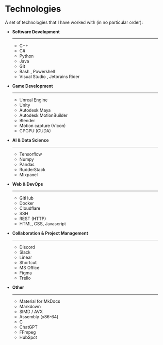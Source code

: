 # Technologies

A set of technologies that I have worked with (in no particular order):

<div class="grid cards" markdown>

- **Software Development**

    ---

    - C++
    - C#
    - Python
    - Java
    - Git
    - Bash , Powershell
    - Visual Studio , Jetbrains Rider

- **Game Development**

    ---

    - Unreal Engine
    - Unity
    - Autodesk Maya
    - Autodesk MotionBuilder
    - Blender
    - Motion capture (Vicon)
    - GPGPU (CUDA)

- **AI & Data Science**

    ---

    - Tensorflow
    - Numpy
    - Pandas
    - RudderStack
    - Mixpanel

- **Web & DevOps**

    ---

    - GitHub
    - Docker
    - Cloudflare
    - SSH
    - REST (HTTP)
    - HTML, CSS, Javascript

- **Collaboration & Project Management**

    ---

    - Discord
    - Slack
    - Linear
    - Shortcut
    - MS Office
    - Figma
    - Trello

- **Other**

    ---

    - Material for MkDocs
    - Markdown
    - SIMD / AVX
    - Assembly (x86-64)
    - C
    - ChatGPT
    - FFmpeg
    - HubSpot

</div>
